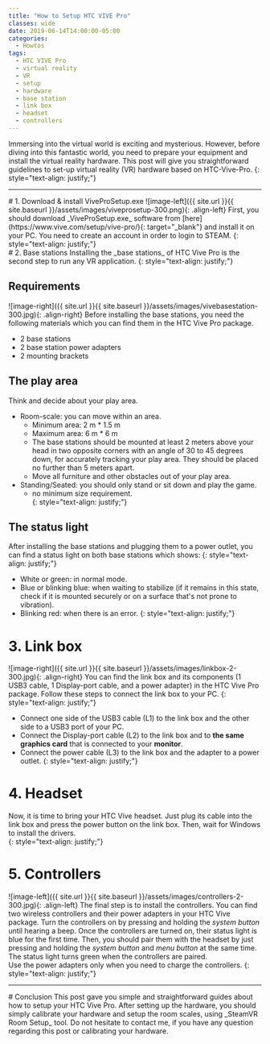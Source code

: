 ```yaml
---
title: "How to Setup HTC VIVE Pro"
classes: wide
date: 2019-06-14T14:00:00-05:00
categories:
  - Howtos
tags:
  - HTC VIVE Pro
  - virtual reality
  - VR
  - setup
  - hardware
  - base station
  - link box
  - headset
  - controllers  
---
```

Immersing into the virtual world is exciting and mysterious. However, before diving into this fantastic world, you need to prepare your equipment and install the virtual reality hardware. This post will give you straightforward guidelines to set-up virtual reality (VR) hardware based on HTC-Vive-Pro. 
{: style="text-align: justify;"}
<hr>
# 1. Download & install ViveProSetup.exe
![image-left]({{ site.url }}{{ site.baseurl }}/assets/images/viveprosetup-300.png){: .align-left}
First, you should download _ViveProSetup.exe_ software from [here](https://www.vive.com/setup/vive-pro/){: target="_blank"} and install it on your PC. You need to create an account in order to login to STEAM.   
{: style="text-align: justify;"}
<br />
# 2. Base stations
Installing the _base stations_ of HTC Vive Pro is the second step to run any VR application. 
{: style="text-align: justify;"}

## Requirements
![image-right]({{ site.url }}{{ site.baseurl }}/assets/images/vivebasestation-300.jpg){: .align-right}
Before installing the base stations, you need the following materials which you can find them in the HTC Vive Pro package.  
* 2 base stations
* 2 base station power adapters
* 2 mounting brackets

## The play area
Think and decide about your play area. 
  * Room-scale: you can move within an area.
    * Minimum area: 2 m * 1.5 m
    * Maximum area: 6 m * 6 m    
    * The base stations should be mounted at least 2 meters above your head in two opposite corners with an angle of 30 to 45 degrees down, for accurately tracking your play area. They should be placed no further than 5 meters apart.
    * Move all furniture and other obstacles out of your play area.
  * Standing/Seated: you should only stand or sit down and play the game.
    *  no minimum size requirement.   
{: style="text-align: justify;"}
## The status light
After installing the base stations and plugging them to a power outlet, you can find a status light on both base stations which shows:
{: style="text-align: justify;"}
  * White or green: in normal mode.
  * Blue or blinking blue: when waiting to stabilize (if it remains in this state, check if it is mounted securely or on a surface that's not prone to vibration).
  * Blinking red: when there is an error.
{: style="text-align: justify;"}
# 3. Link box
![image-right]({{ site.url }}{{ site.baseurl }}/assets/images/linkbox-2-300.jpg){: .align-right}
You can find the link box and its components (1 USB3 cable, 1 Display-port cable, and a power adapter) in the HTC Vive Pro package. Follow these steps to connect the link box to your PC.
{: style="text-align: justify;"}
  * Connect one side of the USB3 cable (L1) to the link box and the other side to a USB3 port of your PC.
  * Connect the Display-port cable (L2) to the link box and to __the same graphics card__ that is connected to your __monitor__.
  * Connect the power cable (L3) to the link box and the adapter to a power outlet.
{: style="text-align: justify;"}
# 4. Headset
Now, it is time to bring your HTC Vive headset. Just plug its cable into the link box and press the power button on the link box. Then, wait for Windows to install the drivers.  
{: style="text-align: justify;"}
# 5. Controllers
![image-left]({{ site.url }}{{ site.baseurl }}/assets/images/controllers-2-300.jpg){: .align-left}
The final step is to install the controllers. You can find two wireless controllers and their power adapters in your HTC Vive package. Turn the controllers on by pressing and holding the _system button_ until hearing a beep. Once the controllers are turned on, their status light is blue for the first time. Then, you should pair them with the headset by just pressing and holding the _system button_ and _menu button_ at the same time. The status light turns green when the controllers are paired.  
Use the power adapters only when you need to charge the controllers.
{: style="text-align: justify;"}
<br />
<hr>
# Conclusion
This post gave you simple and straightforward guides about how to setup your HTC Vive Pro. After setting up the hardware, you should simply calibrate your hardware and setup the room scales, using _SteamVR Room Setup_ tool. Do not hesitate to contact me, if you have any question regarding this post or calibrating your hardware.
